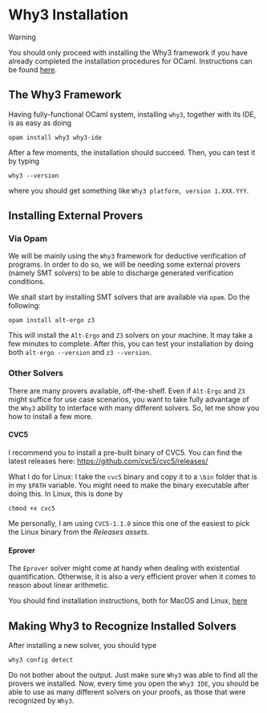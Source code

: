 # Why3 Installation

> [!WARNING]
> You should only proceed with installing the Why3 framework if you
> have already completed the installation procedures for
> OCaml. Instructions can be found [here](install_ocaml.html).

## The Why3 Framework

Having fully-functional OCaml system, installing `why3`, together with
its IDE, is as easy as doing

```console
opam install why3 why3-ide
```

After a few moments, the installation should succeed. Then, you can
test it by typing

```console
why3 --version
```

where you should get something like
`Why3 platform, version 1.XXX.YYY`.

## Installing External Provers

### Via Opam

We will be mainly using the `Why3` framework for deductive
verification of programs. In order to do so, we will be needing some
external provers (namely SMT solvers) to be able to discharge
generated verification conditions.

We shall start by installing SMT solvers that are available via
`opam`. Do the following:

```console
opam install alt-ergo z3
```

This will install the `Alt-Ergo` and `Z3` solvers on your machine. It
may take a few minutes to complete. After this, you can test your
installation by doing both `alt-ergo --version` and `z3 --version`.

### Other Solvers

There are many provers available, off-the-shelf. Even if `Alt-Ergo`
and `Z3` might suffice for use case scenarios, you want to take fully
advantage of the `Why3` ability to interface with many different
solvers. So, let me show you how to install a few more.

#### CVC5

I recommend you to install a pre-built binary of CVC5. You can find
the latest releases here: https://github.com/cvc5/cvc5/releases/

What I do for Linux: I take the `cvc5` binary and copy it to a `\bin`
folder that is in my `$PATH` variable. You might need to make the
binary executable after doing this. In Linux, this is done by

```console
chmod +x cvc5
```

Me personally, I am using `CVC5-1.1.0` since this one of the easiest
to pick the Linux binary from the *Releases assets*.

#### Eprover

The `Eprover` solver might come at handy when dealing with existential
quantification. Otherwise, it is also a very efficient prover when it
comes to reason about linear arithmetic.

You should find installation instructions, both for MacOS and Linux,
[here](https://wwwlehre.dhbw-stuttgart.de/~sschulz/E/Download.html)

## Making Why3 to Recognize Installed Solvers

After installing a new solver, you should type

```console
why3 config detect
```

Do not bother about the output. Just make sure `Why3` was able to find
all the provers we installed. Now, every time you open the `Why3 IDE`,
you should be able to use as many different solvers on your proofs, as
those that were recognized by `Why3`.
